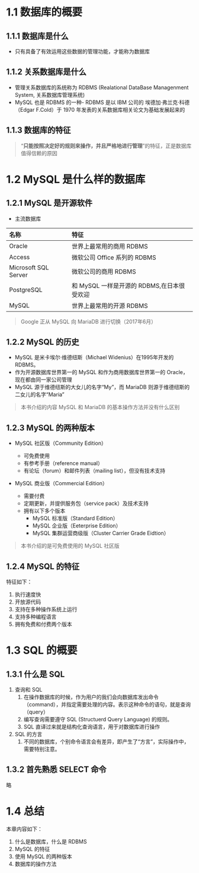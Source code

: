 
# 1.1 数据库的概要

## 1.1.1 数据库是什么

- 只有具备了有效运用这些数据的管理功能，才能称为数据库

## 1.1.2 关系数据库是什么

- 管理关系数据库的系统称为 RDBMS (Realational DataBase Managenment System, 关系数据库管理系统)
- MySQL 也是 RDBMS 的一种- RDBMS 是以 IBM 公司的 埃德加·弗兰克·科德（Edgar F.Cold）于 1970 年发表的关系数据库相关论文为基础发展起来的

## 1.1.3 数据库的特征

> “**只能按照决定好的规则来操作，并且严格地进行管理**”的特征，正是数据库值得信赖的原因

# 1.2 MySQL 是什么样的数据库

## 1.2.1 MySQL 是开源软件

- 主流数据库

|名称|特征|
|:----|:----|
|Oracle|世界上最常用的商用 RDBMS|
|Access|微软公司 Office 系列的 RDBMS|
|Microsoft SQL Server|微软公司的商用 RDBMS|
|PostgreSQL|和 MySQL 一样是开源的 RDBMS,在日本很受欢迎|
|MySQL|世界上最常用的开源 RDBMS|

> Google 正从 MySQL 向 MariaDB 进行切换（2017年6月）

## 1.2.2 MySQL 的历史

- MySQL 是米卡埃尔·维德纽斯（Michael Widenius）在1995年开发的 RDBMS。
- 作为开源数据库世界第一的 MySQL 和作为商用数据库世界第一的 Oracle，现在都由同一家公司管理
- MySQL 源于维德纽斯的大女儿的名字“My”，而 MariaDB 则源于维德纽斯的二女儿的名字“Maria”
  
> 本书介绍的内容 MySQL 和 MariaDB 的基本操作方法并没有什么区别

## 1.2.3 MySQL 的两种版本

- MySQL 社区版（Community Edition）
  - 可免费使用
  - 有参考手册（reference manual）
  - 有论坛（forum）和邮件列表（mailing list），但没有技术支持
&nbsp;

- MySQL 商业版（Commercial Edition）
  - 需要付费
  - 定期更新，并提供服务包（service pack）及技术支持
  - 拥有以下多个版本
    - MySQL 标准版（Standard Edition）
    - MySQL 企业版（Eeterprise Edition）
    - MySQL 集群运营商级版（Cluster Carrier Grade Eidtion）

> 本书介绍的是可免费使用的 MySQL 社区版

## 1.2.4 MySQL 的特征

特征如下：

1. 执行速度快
2. 开放源代码
3. 支持在多种操作系统上运行
4. 支持多种编程语言
5. 拥有免费和付费两个版本

# 1.3 SQL 的概要

## 1.3.1 什么是 SQL

1. 查询和 SQL
   1. 在操作数据库的时候，作为用户的我们会向数据库发出命令（command），并指定需要处理的内容。表示这种命令的语句，就是查询（query）
   2. 编写查询需要遵守 SQL (Structuerd Query Language) 的规则。
   3. SQL 直译过来就是结构化查询语言，用于对数据库进行操作
2. SQL 的方言
   1. 不同的数据库，个别命令语言会有差异，即产生了“方言”，实际操作中，需要特别注意。

## 1.3.2 首先熟悉 SELECT 命令

略

# 1.4 总结

本章内容如下：

1. 什么是数据库，什么是 RDBMS
2. MySQL 的特征
3. 使用 MySQL 的两种版本
4. 数据库的操作方法
